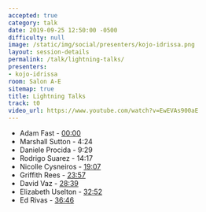 ```yaml
---
accepted: true
category: talk
date: 2019-09-25 12:50:00 -0500
difficulty: null
image: /static/img/social/presenters/kojo-idrissa.png
layout: session-details
permalink: /talk/lightning-talks/
presenters:
- kojo-idrissa
room: Salon A-E
sitemap: true
title: Lightning Talks
track: t0
video_url: https://www.youtube.com/watch?v=EwEVAs900aE
---
```


- Adam Fast - [00:00](https://www.youtube.com/watch?v=EwEVAs900aE&t=0)
- Marshall Sutton - 4:24
- Daniele Procida - 9:29
- Rodrigo Suarez - 14:17
- Nicolle Cysneiros - [19:07](https://www.youtube.com/watch?v=EwEVAs900aE&t=1147)
- Griffith Rees - [23:57](https://www.youtube.com/watch?v=EwEVAs900aE&t=1437)
- David Vaz - [28:39](https://www.youtube.com/watch?v=EwEVAs900aE&t=1719)
- Elizabeth Uselton - [32:52](https://www.youtube.com/watch?v=EwEVAs900aE&t=1972)
- Ed Rivas - [36:46](https://www.youtube.com/watch?v=EwEVAs900aE&t=2206)
